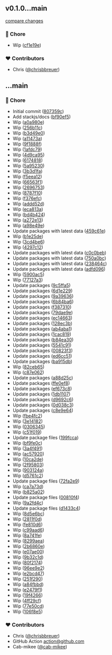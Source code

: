 
## v0.1.0...main

[compare changes](https://github.com/stacksjs/ts-pkgx/compare/v0.1.0...main)

### 🏡 Chore

- Wip ([cf1e19e](https://github.com/stacksjs/ts-pkgx/commit/cf1e19e))

### ❤️ Contributors

- Chris ([@chrisbbreuer](https://github.com/chrisbbreuer))

## ...main


### 🏡 Chore

- Initial commit ([807359c](https://github.com/stacksjs/ts-pkgx/commit/807359c))
- Add stackjs/docs ([bf90ef5](https://github.com/stacksjs/ts-pkgx/commit/bf90ef5))
- Wip ([a0a980e](https://github.com/stacksjs/ts-pkgx/commit/a0a980e))
- Wip ([256b11c](https://github.com/stacksjs/ts-pkgx/commit/256b11c))
- Wip ([b3d49e0](https://github.com/stacksjs/ts-pkgx/commit/b3d49e0))
- Wip ([a11473a](https://github.com/stacksjs/ts-pkgx/commit/a11473a))
- Wip ([9f1888f](https://github.com/stacksjs/ts-pkgx/commit/9f1888f))
- Wip ([1afdc79](https://github.com/stacksjs/ts-pkgx/commit/1afdc79))
- Wip ([4d9ca95](https://github.com/stacksjs/ts-pkgx/commit/4d9ca95))
- Wip ([6174818](https://github.com/stacksjs/ts-pkgx/commit/6174818))
- Wip ([5a95230](https://github.com/stacksjs/ts-pkgx/commit/5a95230))
- Wip ([3b3d1fa](https://github.com/stacksjs/ts-pkgx/commit/3b3d1fa))
- Wip ([f5eea12](https://github.com/stacksjs/ts-pkgx/commit/f5eea12))
- Wip ([66563f1](https://github.com/stacksjs/ts-pkgx/commit/66563f1))
- Wip ([2696753](https://github.com/stacksjs/ts-pkgx/commit/2696753))
- Wip ([8787f10](https://github.com/stacksjs/ts-pkgx/commit/8787f10))
- Wip ([f376efc](https://github.com/stacksjs/ts-pkgx/commit/f376efc))
- Wip ([addd52d](https://github.com/stacksjs/ts-pkgx/commit/addd52d))
- Wip ([eca813a](https://github.com/stacksjs/ts-pkgx/commit/eca813a))
- Wip ([bd4b424](https://github.com/stacksjs/ts-pkgx/commit/bd4b424))
- Wip ([a272e13](https://github.com/stacksjs/ts-pkgx/commit/a272e13))
- Wip ([a98e49e](https://github.com/stacksjs/ts-pkgx/commit/a98e49e))
- Update packages with latest data ([459c61e](https://github.com/stacksjs/ts-pkgx/commit/459c61e))
- Wip ([b1e25de](https://github.com/stacksjs/ts-pkgx/commit/b1e25de))
- Wip ([3cd4be6](https://github.com/stacksjs/ts-pkgx/commit/3cd4be6))
- Wip ([4297c12](https://github.com/stacksjs/ts-pkgx/commit/4297c12))
- Update packages with latest data ([c0c0beb](https://github.com/stacksjs/ts-pkgx/commit/c0c0beb))
- Update packages with latest data ([750a0bc](https://github.com/stacksjs/ts-pkgx/commit/750a0bc))
- Update packages with latest data ([238464c](https://github.com/stacksjs/ts-pkgx/commit/238464c))
- Update packages with latest data ([adfd096](https://github.com/stacksjs/ts-pkgx/commit/adfd096))
- Wip ([5900ac5](https://github.com/stacksjs/ts-pkgx/commit/5900ac5))
- Wip ([77127a3](https://github.com/stacksjs/ts-pkgx/commit/77127a3))
- Update packages ([9c5ffa5](https://github.com/stacksjs/ts-pkgx/commit/9c5ffa5))
- Update packages ([6d1e229](https://github.com/stacksjs/ts-pkgx/commit/6d1e229))
- Update packages ([9a39636](https://github.com/stacksjs/ts-pkgx/commit/9a39636))
- Update packages ([6b84ba6](https://github.com/stacksjs/ts-pkgx/commit/6b84ba6))
- Update packages ([f387310](https://github.com/stacksjs/ts-pkgx/commit/f387310))
- Update packages ([79dae9e](https://github.com/stacksjs/ts-pkgx/commit/79dae9e))
- Update packages ([ec14663](https://github.com/stacksjs/ts-pkgx/commit/ec14663))
- Update packages ([128ec3b](https://github.com/stacksjs/ts-pkgx/commit/128ec3b))
- Update packages ([ab4aba1](https://github.com/stacksjs/ts-pkgx/commit/ab4aba1))
- Update packages ([1cac819](https://github.com/stacksjs/ts-pkgx/commit/1cac819))
- Update packages ([b84ea30](https://github.com/stacksjs/ts-pkgx/commit/b84ea30))
- Update packages ([5541c91](https://github.com/stacksjs/ts-pkgx/commit/5541c91))
- Update packages ([00823f3](https://github.com/stacksjs/ts-pkgx/commit/00823f3))
- Update packages ([ed6cc51](https://github.com/stacksjs/ts-pkgx/commit/ed6cc51))
- Update packages ([ba915db](https://github.com/stacksjs/ts-pkgx/commit/ba915db))
- Wip ([82ceb65](https://github.com/stacksjs/ts-pkgx/commit/82ceb65))
- Wip ([c87e062](https://github.com/stacksjs/ts-pkgx/commit/c87e062))
- Update packages ([a88d25c](https://github.com/stacksjs/ts-pkgx/commit/a88d25c))
- Update packages ([ffe0ef8](https://github.com/stacksjs/ts-pkgx/commit/ffe0ef8))
- Update packages ([ef673c8](https://github.com/stacksjs/ts-pkgx/commit/ef673c8))
- Update packages ([1db1107](https://github.com/stacksjs/ts-pkgx/commit/1db1107))
- Update packages ([d9692c6](https://github.com/stacksjs/ts-pkgx/commit/d9692c6))
- Update packages ([0d038c3](https://github.com/stacksjs/ts-pkgx/commit/0d038c3))
- Update packages ([c8e9e64](https://github.com/stacksjs/ts-pkgx/commit/c8e9e64))
- Wip ([fbe4fc2](https://github.com/stacksjs/ts-pkgx/commit/fbe4fc2))
- Wip ([3e14182](https://github.com/stacksjs/ts-pkgx/commit/3e14182))
- Wip ([0306345](https://github.com/stacksjs/ts-pkgx/commit/0306345))
- Wip ([c51f019](https://github.com/stacksjs/ts-pkgx/commit/c51f019))
- Update package files ([199fcca](https://github.com/stacksjs/ts-pkgx/commit/199fcca))
- Wip ([bf9fe0c](https://github.com/stacksjs/ts-pkgx/commit/bf9fe0c))
- Wip ([3a4f491](https://github.com/stacksjs/ts-pkgx/commit/3a4f491))
- Wip ([ac57920](https://github.com/stacksjs/ts-pkgx/commit/ac57920))
- Wip ([10ca2de](https://github.com/stacksjs/ts-pkgx/commit/10ca2de))
- Wip ([2f95803](https://github.com/stacksjs/ts-pkgx/commit/2f95803))
- Wip ([903124a](https://github.com/stacksjs/ts-pkgx/commit/903124a))
- Wip ([d5761c2](https://github.com/stacksjs/ts-pkgx/commit/d5761c2))
- Update package files ([72fa2e9](https://github.com/stacksjs/ts-pkgx/commit/72fa2e9))
- Wip ([ca7a73d](https://github.com/stacksjs/ts-pkgx/commit/ca7a73d))
- Wip ([b825a02](https://github.com/stacksjs/ts-pkgx/commit/b825a02))
- Update package files ([00810f4](https://github.com/stacksjs/ts-pkgx/commit/00810f4))
- Wip ([9a2fd4c](https://github.com/stacksjs/ts-pkgx/commit/9a2fd4c))
- Update package files ([d1433c4](https://github.com/stacksjs/ts-pkgx/commit/d1433c4))
- Wip ([8d5e6bc](https://github.com/stacksjs/ts-pkgx/commit/8d5e6bc))
- Wip ([2811f0d](https://github.com/stacksjs/ts-pkgx/commit/2811f0d))
- Wip ([fe810d6](https://github.com/stacksjs/ts-pkgx/commit/fe810d6))
- Wip ([c99aad6](https://github.com/stacksjs/ts-pkgx/commit/c99aad6))
- Wip ([8a741fe](https://github.com/stacksjs/ts-pkgx/commit/8a741fe))
- Wip ([8299aea](https://github.com/stacksjs/ts-pkgx/commit/8299aea))
- Wip ([2b6860e](https://github.com/stacksjs/ts-pkgx/commit/2b6860e))
- Wip ([e07ae00](https://github.com/stacksjs/ts-pkgx/commit/e07ae00))
- Wip ([9b32c1d](https://github.com/stacksjs/ts-pkgx/commit/9b32c1d))
- Wip ([80f2174](https://github.com/stacksjs/ts-pkgx/commit/80f2174))
- Wip ([96ee9e2](https://github.com/stacksjs/ts-pkgx/commit/96ee9e2))
- Wip ([e2bcd47](https://github.com/stacksjs/ts-pkgx/commit/e2bcd47))
- Wip ([251f290](https://github.com/stacksjs/ts-pkgx/commit/251f290))
- Wip ([a84fbbd](https://github.com/stacksjs/ts-pkgx/commit/a84fbbd))
- Wip ([e2479f1](https://github.com/stacksjs/ts-pkgx/commit/e2479f1))
- Wip ([19f4266](https://github.com/stacksjs/ts-pkgx/commit/19f4266))
- Wip ([4ff29cf](https://github.com/stacksjs/ts-pkgx/commit/4ff29cf))
- Wip ([77e50cd](https://github.com/stacksjs/ts-pkgx/commit/77e50cd))
- Wip ([106f8e5](https://github.com/stacksjs/ts-pkgx/commit/106f8e5))

### ❤️ Contributors

- Chris ([@chrisbbreuer](https://github.com/chrisbbreuer))
- GitHub Action <action@github.com>
- Cab-mikee ([@cab-mikee](https://github.com/cab-mikee))

